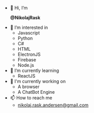 - 👋 Hi, I’m <p style="font-weight: 700;">@NikolajRask</p>
- 👀 I’m interested in 
  - Javascript
  - Python
  - C#
  - HTML
  - ElectronJS
  - Firebase
  - Node.js
- 🌱 I’m currently learning
  - ReactJS
- 🔨 I'm currently working on
  - A browser 
  - A ChatBot Engine
- 📫 How to reach me
  - nikolaj.rask.andersen@gmail.com
<!---
NikolajRask/NikolajRask is a ✨ special ✨ repository because its `README.md` (this file) appears on your GitHub profile.
You can click the Preview link to take a look at your changes.
--->
